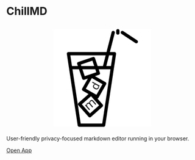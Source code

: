 # ChillMD

<h2 align="center">
  <img height="256" width="256" src="https://raw.githubusercontent.com/zareith/chillmd/refs/heads/main/public/logo.svg">
</h2>

User-friendly privacy-focused markdown editor running in your browser.

[Open App](https://zareith.github.io/chillmd/)


